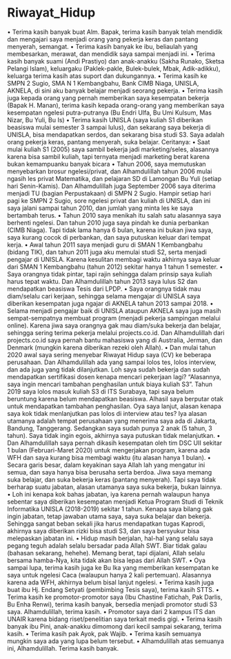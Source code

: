 # Riwayat_Hidup
•	Terima kasih banyak buat Alm. Bapak, terima kasih banyak telah mendidik dan mengajari saya menjadi orang yang pekerja keras dan pantang menyerah, semangat.
•	Terima kasih banyak ke ibu, beliaulah yang membesarkan, merawat, dan mendidik saya sampai menjadi ini.
•	Terima kasih banyak suami (Andi Prastiyo) dan anak-anakku (Sakha Runako, Sketsa Pelangi Islam), keluargaku (Paklek-pakle, Bulek-bulek, Mbak, Adik-adikku), keluarga terima kasih atas suport dan dukungannya. 
•	Terima kasih ke SMPN 2 Sugio, SMA N 1 Kembangbahu, Bank CIMB Niaga, UNISLA, AKNELA, di sini aku banyak belajar menjadi seorang pekerja.
•	Terima kasih juga kepada orang yang pernah memberikan saya kesempatan bekerja (Bapak H. Manan), terima kasih kepada orang-orang yang memberikan saya kesempatan ngelesi putra-putranya (Bu Endri Ulfa, Bu Umi Kulsum, Mas Nizar, Bu Yuli, Bu Is)
•	Terima kasih UNISLA (saya kuliah S1 diberikan beasiswa mulai semester 3 sampai lulus), dan sekarang saya bekerja di UNISLA, bisa mendapatkan serdos, dan sekarang bisa studi S3.
Saya adalah orang pekerja keras, pantang menyerah, suka belajar. Ceritanya:
•	Saat mulai kuliah S1 (2005) saya sambil bekerja jadi marketing/seles, alasannya karena bisa sambil kuliah, tapi ternyata menjadi marketing berat karena bukan kemampuanku banyak bicara
•	Tahun 2006, saya memutuskan menyebarkan brosur ngelesi/privat, dan Alhamdulillah tahun 2006 mulai ngasih les privat Matematika, dan pelajaran SD di Lamongan Bu Yuli (setiap hari Senin-Kamis). Dan Alhamdulillah juga September 2006 saya diterima menjadi TU (bagian Perpustakaan) di SMPN 2 Sugio. Hampir setiap hari pagi ke SMPN 2 Sugio, sore ngelesi privat dan kuliah di UNISLA, dan ini saya jalani sampai tahun 2010, dan jumlah yang minta les ke saya bertambah terus.
•	Tahun 2010 saya menikah itu salah satu alasannya saya berhenti ngelesi. Dan tahun 2010 juga saya pindah ke dunia perbankan (CIMB Niaga). Tapi tidak lama hanya 6 bulan, karena ini bukan jiwa saya, saya kurang cocok di perbankan, dan saya putuskan keluar dari tempat kerja.
•	Awal tahun 2011 saya menjadi guru di SMAN 1 Kembangbahu (bidang TIK), dan tahun 2011 juga aku memulai studi S2, serta menjadi pengajar di UNISLA. Karena kesulitan membagi waktu akhirnya saya keluar dari SMAN 1 Kembangbahu (tahun 2012) sekitar hanya 1 tahun 1 semester.
•	Saya orangnya tidak pintar, tapi rajin sehingga dalam prinsip saya kuliah harus tepat waktu. Dan Alhamdulillah tahun 2013 saya lulus S2 dan mendapatkan beasiswa Tesis dari LPDP.
•	Saya orangnya tidak mau diam/selalu cari kerjaan, sehingga selama mengajar di UNISLA saya diberikan kesempatan juga ngajar di AKNELA tahun 2013 sampai 2018. 
•	Selama menjadi pengajar baik di UNISLA ataupun AKNELA saya juga masih sempat-sempatnya membuat program (menjadi pekerja sampingan melalui online). Karena jiwa saya orangnya gak mau diam/suka bekerja dan belajar, sehingga sering terima pekerja melalui projects.co.id. Dan Alhamdulillah dari projects.co.id saya pernah bantu mahasiswa yang di Australia, Jerman, dan Denmark (mungkin karena diberikan rezeki oleh Allah).
•	Dan mulai tahun 2020 awal saya sering menyebar Riwayat Hidup saya (CV) ke beberapa perusahaan. Dan Alhamdulillah ada yang sampai lolos tes, lolos interview, dan ada juga yang tidak dilanjutkan. Loh saya sudah bekerja dan sudah mendapatkan sertifikasi dosen kenapa mencari pekerjaan lagi? “Alasannya, saya ingin mencari tambahan penghasilan untuk biaya kuliah S3”. Tahun 2019 saya lolos masuk kuliah S3 di ITS Surabaya, tapi saya belum beruntung karena belum mendapatkan beasiswa. Alhasil saya berputar otak untuk mendapatkan tambahan penghasilan. Oya saya lanjut, alasan kenapa saya kok tidak menlanjutkan pas lolos di interview atau tes? Iya alasan utamanya adalah tempat perusahaan yang menerima saya ada di Jakarta, Bandung, Tanggerang. Sedangkan saya sudah punya 2 anak (5 tahun, 3 tahun). Saya tidak ingin egois, akhirnya saya putuskan tidak melanjutkan.
•	Dan Alhamdulillah saya pernah dikasih kesempatan oleh tim DSC UII sekitar 1 bulan (Februari-Maret 2020) untuk mengerjakan program, karena ada WFH dan saya kurang bisa membagi waktu (itu alasan hanya 1 bulan).
•	Secara garis besar, dalam keyakinan saya Allah lah yang mengatur ini semua, dan saya hanya bisa berusaha serta berdoa. Jiwa saya memang suka belajar, dan suka bekerja keras (pantang menyerah). Tapi saya tidak berharap suatu jabatan, alasan utamanya saya suka bekerja, bukan lainnya.
•	Loh ini kenapa kok bahas jabatan, iya karena pernah walaupun hanya sebentar saya diberikan kesempatan menjadi Ketua Program Studi di Teknik Informatika UNISLA (2018-2019) sekitar 1 tahun. Kenapa saya bilang gak ingin jabatan, tetap jawaban utama saya, saya suka belajar dan bekerja. Sehingga sangat beban sekali jika harus mendapatkan tugas Kaprodi, akhirnya saya diberikan rizki bisa studi S3, dan saya bersyukur bisa melepaskan jabatan ini.
•	Hidup masih berjalan, hal-hal yang selalu saya pegang teguh adalah selalu bersadar pada Allah SWT. Biar tidak galau (bahasan sekarang, hehehe). Memang berat, tapi dijalani, Allah selalu bersama hamba-Nya, kita tidak akan bisa lepas dari Allah SWT.
•	Oya sampai lupa, terima kasih juga ke Bu Ika yang memberikan kesempatan ke saya untuk ngelesi Caca (walaupun hanya 2 kali pertemuan). Alasannya karena ada WFH, akhirnya belum bisal lanjut ngelesi.
•	Terima kasih juga buat ibu Hj. Endang Setyati (pembimbing Tesis saya), terima kasih STTS.
•	Terima kasih ke promotor-promotor saya (Ibu Chastine Fatichah, Pak Darlis, Bu Enha Renwi), terima kasih banyak, bersedia menjadi promotor studi S3 saya. Alhamdulillah, terima kasih.
•	Promotor saya dari 2 kampus ITS dan UNAIR karena bidang riset/penelitian saya terkait medis gigi.
•	Terima kasih banyak ibu Pini, anak-anakku dimomong dari kecil sampai sekarang, terima kasih.
•	Terima kasih pak Ayok, pak Wajib.
•	Terima kasih semuanya mungkin saya ada yang lupa belum tersebut.
•	Alhamdulillah atas semuanya ini, Alhamdulillah. Terima kasih banyak.
